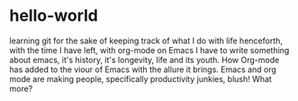 # hello-world
learning git for the sake of keeping track of what I do with life henceforth, with the time I have left, with org-mode on Emacs
I have to write something about emacs, it's history, it's longevity, life and its youth. How Org-mode has added to the viour of Emacs with the allure it brings. Emacs and org mode are making people, specifically productivity junkies, blush!
What more?
